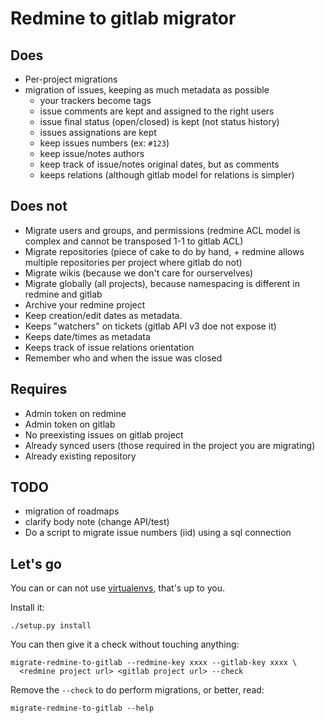 Redmine to gitlab migrator
==========================

Does
----

- Per-project migrations
- migration of issues, keeping as much metadata as possible
  - your trackers become tags
  - issue comments are kept and assigned to the right users
  - issue final status (open/closed) is kept (not status history)
  - issues assignations are kept
  - keep issues numbers (ex: `#123`)
  - keep issue/notes authors
  - keep track of issue/notes original dates, but as comments
  - keeps relations (although gitlab model for relations is simpler)


Does not
--------

- Migrate users and groups, and permissions (redmine ACL model is complex and
  cannot be transposed 1-1 to gitlab ACL)
- Migrate repositories (piece of cake to do by hand, + redmine allows multiple
  repositories per project where gitlab do not)
- Migrate wikis (because we don't care for ourservelves)
- Migrate globally (all projects), because namespacing is different in redmine and gitlab
- Archive your redmine project
- Keep creation/edit dates as metadata.
- Keeps "watchers" on tickets (gitlab API v3 doe not expose it)
- Keeps date/times as metadata
- Keeps track of issue relations orientation
- Remember who and when the issue was closed

Requires
--------

- Admin token on redmine
- Admin token on gitlab
- No preexisting issues on gitlab project
- Already synced users (those required in the project you are migrating)
- Already existing repository

TODO
----

- migration of roadmaps
- clarify body note (change API/test)
- Do a script to migrate issue numbers (iid) using a sql connection

Let's go
--------

You can or can not use
[virtualenvs](http://docs.python-guide.org/en/latest/dev/virtualenvs/), that's up to you.

Install it:

    ./setup.py install

You can then give it a check without touching anything:

    migrate-redmine-to-gitlab --redmine-key xxxx --gitlab-key xxxx \
      <redmine project url> <gitlab project url> --check

Remove the `--check` to do perform migrations, or better, read:

    migrate-redmine-to-gitlab --help

